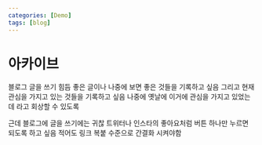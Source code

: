 ```yaml
---
categories: [Demo]
tags: [blog]
---
```



# 아카이브
블로그 글을 쓰기 힘듬
좋은 글이나 나중에 보면 좋은 것들을 기록하고 싶음
그리고 현재 관심을 가지고 있는 것들을 기록하고 싶음
나중에 옛날에 이거에 관심을 가지고 있었는데 라고 회상할 수 있도록

근데 블로그에 글을 쓰기에는 귀찮
트위터나 인스타의 좋아요처럼 버튼 하나만 누르면 되도록 하고 싶음
적어도 링크 복붙 수준으로 간결화 시켜야함
